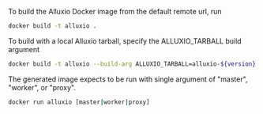 To build the Alluxio Docker image from the default remote url, run

```bash
docker build -t alluxio .
```

To build with a local Alluxio tarball, specify the ALLUXIO_TARBALL build argument

```bash
docker build -t alluxio --build-arg ALLUXIO_TARBALL=alluxio-${version}.tar.gz .
```

The generated image expects to be run with single argument of "master", "worker", or "proxy".

```bash
docker run alluxio [master|worker|proxy]
```
